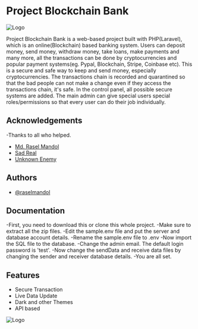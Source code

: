 
# Project Blockchain Bank
![Logo](https://datafloq.com/wp-content/uploads/2021/12/blog_pictures2FBlockchain-Technology-In-Banking-Sector-750x420.jpeg)


Project Blockchain Bank is a web-based project built with PHP(Laravel), which is an online(Blockchain) based banking system. Users can deposit money, send money, withdraw money, take loans, make payments and many more, all the transactions can be done by cryptocurrencies and popular payment systems(eg. Pypal, Blockchain, Stripe, Coinbase etc). This is a secure and safe way to keep and send money, especially cryptocurrencies. The transactions chain is recorded and quarantined so that the bad people can not make a change even if they access the transactions chain, it's safe. In the control panel, all possible secure systems are added. The main admin can give special users special roles/permissions so that every user can do their job individually.

## Acknowledgements
-Thanks to all who helped.
 - [Md. Rasel Mandol](https://github.com/sadreal)
 - [Sad Real](https://github.com/sadreal)
 - [Unknown Enemy](https://github.com/unknown-enemy)


## Authors

- [@raselmandol](https://www.github.com/raselmandol)


## Documentation

-First, you need to download this or clone this whole project.
-Make sure to extract all the zip files.
-Edit the sample.env file and put the server and database account details.
-Rename the sample.env file to .env
-Now import the SQL file to the database.
-Change the admin email. The default login password is 'test'.
-Now change the sendData and receive data files by changing the sender and receiver database details.
-You are all set.


## Features

- Secure Transaction
- Live Data Update
- Dark and other Themes
- API based


![Logo](https://datafloq.com/wp-content/uploads/2021/12/blog_pictures2FBlockchain-Technology-In-Banking-Sector-750x420.jpeg)

